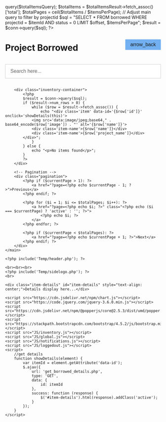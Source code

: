<?php
include "connect.php";

$itemsPerPage = 8;
$currentPage = isset($_GET['page']) ? (int) $_GET['page'] : 1;
$offset = ($currentPage - 1) * $itemsPerPage;

// Get the projectid from the URL
$projectId = isset($_GET['id']) ? (int) $_GET['id'] : 0;

// Adjust total items query to filter by projectid
$totalItemsQuery = "SELECT COUNT(*) as total FROM borrowed WHERE projectid = $itemId";
$totalItemsResult = $conn->query($totalItemsQuery);
$totalItems = $totalItemsResult->fetch_assoc()['total'];
$totalPages = ceil($totalItems / $itemsPerPage);

// Adjust main query to filter by projectid
$sql = "SELECT * FROM borrowed WHERE projectid = $itemId AND status = 0 LIMIT $offset, $itemsPerPage";
$result = $conn->query($sql);
?>
<!DOCTYPE html>
<html lang="en">

<head>
    <meta charset="UTF-8">
    <meta name="viewport" content="width=device-width, initial-scale=1.0">
    <link href="https://fonts.googleapis.com/icon?family=Material+Icons+Sharp" rel="stylesheet">
    <link rel="stylesheet" href="CSS/globals.css">
    <link rel="stylesheet" href="CSS/loggedout.css">
    <link rel="stylesheet" href="CSS/notifications.css">
    <title>Project Borrowed</title>
</head>
<style>
    .inventory-container {
        display: grid;
        grid-template-columns: repeat(4, 1fr);
        gap: 1rem;
    }

    .item {
        background-color: var(--color-white);
        border-radius: var(--border-radius-1);
        box-shadow: var(--box-shadow);
        cursor: pointer;
        transition: transform 0.3s;
    }

    .item:hover {
        transform: scale(1.05);
    }

    .item img,
    .item-details img {
        width: 100%;
        height: 200px;
        object-fit: cover;
        border-top-left-radius: var(--border-radius-1);
        border-top-right-radius: var(--border-radius-1);
    }

    .item-name {
        padding: 0.5rem;
        text-align: center;
        font-weight: bold;
    }

    .item-details {
        background-color: var(--color-white);
        border-radius: var(--border-radius-1);
        padding: 1rem;
        margin-top: 1rem;
    }

    .item-details h2 {
        text-align: center;
        font-weight: bold;
        color: var(--primary-color);
    }

    .details-row {
        display: flex;
        padding: 0.5rem 0;
    }

    .label {
        width: 50%;
        font-weight: bold;
        text-align: left;
        padding-right: 1rem;
    }

    .value {
        width: 65%;
        text-align: left;
    }

    .header-container {
        display: flex;
        justify-content: space-between;
        align-items: center;
    }

    .back-button {
        background-color: #72b0f1;
        color: var(--text-color);
        border: none;
        padding: 0.5rem 1rem;
        border-radius: var(--border-radius-1);
        cursor: pointer;
        font-size: 1rem;
        transition: background-color 0.3s ease;
    }

    .back-button:hover {
        background-color: #72b0f1;
    }

    .search-bar {
        width: 100%;
        padding: 0.8rem 1rem;
        border: 1px solid #ccc;
        border-radius: var(--border-radius-1);
        background-color: #fff;
        color: #333;
        font-size: 1rem;
        margin-bottom: 1rem;
    }

    .search-bar::placeholder {
        color: #666;
    }

    .delete-icon {
        color: red;
    }

    .custom-blue {
        color: #4d9aeb;
        border: none;
        padding: 5px 10px;
        border-radius: 5px;
    }

    .custom-red {
        color: #db4f4f;
        border: none;
        padding: 5px 10px;
        border-radius: 5px;
    }

    .pagination {
        display: flex;
        justify-content: center;
        margin-top: 1rem;
    }

    .pagination a {
        text-decoration: none;
        color: var(--primary-color);
        padding: 0.5rem 1rem;
        margin: 0 0.2rem;
        border: 1px solid #ddd;
        border-radius: var(--border-radius-1);
        transition: background-color 0.3s;
    }

    .pagination a:hover {
        background-color: #f0f0f0;
    }

    .pagination .active {
        background-color: var(--primary-color);
        color: #fff;
        border: 1px solid var(--primary-color);
    }
</style>

<body>
    <?php include('Temp/aside.php'); ?>
    <main>
        <div class="header-container">
            <h1>Project Borrowed</h1>
            <button class="back-button" onclick="location.href='projects.php';">
                <span class="material-icons-sharp">arrow_back</span>
            </button>
        </div><br>
        <input type="text" class="search-bar" placeholder="Search here...">

        <div class="inventory-container">
            <?php
            $result = $conn->query($sql);
            if ($result->num_rows > 0) {
                while ($row = $result->fetch_assoc()) {
                    echo "<div class='item' data-id='{$row['id']}' onclick='showDetails(this)'>
                <img src='data:image/jpeg;base64," . base64_encode($row['image']) . "' alt='{$row['name']}'>
                <div class='item-name'>{$row['name']}</div>
                <div class='item-name'>{$row['project_name']}</div>
            </div>";
                }
            } else {
                echo "<p>No items found</p>";
            }
            ?>
        </div>

        <!-- Pagination -->
        <div class="pagination">
            <?php if ($currentPage > 1): ?>
                <a href="?page=<?php echo $currentPage - 1; ?>">Previous</a>
            <?php endif; ?>

            <?php for ($i = 1; $i <= $totalPages; $i++): ?>
                <a href="?page=<?php echo $i; ?>" class="<?php echo ($i === $currentPage) ? 'active' : ''; ?>">
                    <?php echo $i; ?>
                </a>
            <?php endfor; ?>

            <?php if ($currentPage < $totalPages): ?>
                <a href="?page=<?php echo $currentPage + 1; ?>">Next</a>
            <?php endif; ?>
        </div>
    </main>

    <?php include('Temp/header.php'); ?>

    <br><br><br>
    <?php include('Temp/sidelogo.php'); ?>
    <br>

    <div class="item-details" id="item-details" style="text-align: center;">Details display here...</div>

    <script src="https://cdn.jsdelivr.net/npm/chart.js"></script>
    <script src="https://code.jquery.com/jquery-3.6.0.min.js"></script>
    <script src="https://cdn.jsdelivr.net/npm/@popperjs/core@2.5.3/dist/umd/popper.min.js"></script>
    <script src="https://stackpath.bootstrapcdn.com/bootstrap/4.5.2/js/bootstrap.min.js"></script>
    <script src="JS/inventory.js"></script>
    <script src="JS/global.js"></script>
    <script src="JS/notifications.js"></script>
    <script src="JS/loggedout.js"></script>
    <script>
        //get details
        function showDetails(element) {
            var itemId = element.getAttribute('data-id');
            $.ajax({
                url: 'get_borrowed_details.php',
                type: 'GET',
                data: {
                    id: itemId
                },
                success: function (response) {
                    $('#item-details').html(response).addClass('active');
                }
            });
        }
    </script>

</body>

</html>
